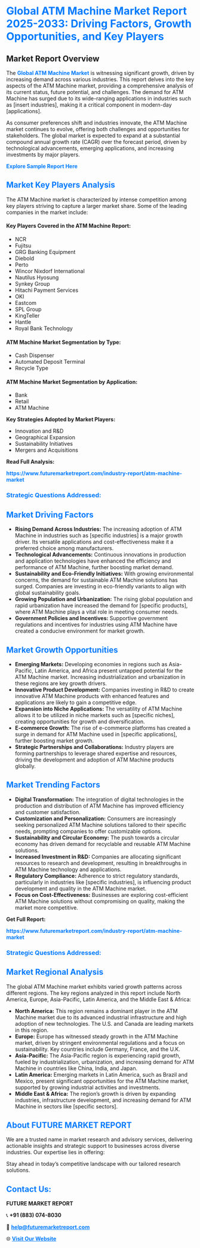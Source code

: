<h1 style="color: #007BFF;">Global ATM Machine Market Report 2025-2033: Driving Factors, Growth Opportunities, and Key Players</h1>

<section id="overview">
<h2>Market Report Overview</h2>
<p>The <a href="https://www.futuremarketreport.com/industry-report/atm-machine-market" style="color: #007BFF; text-decoration: none;"><strong>Global ATM Machine Market</strong></a> is witnessing significant growth, driven by increasing demand across various industries. This report delves into the key aspects of the ATM Machine market, providing a comprehensive analysis of its current status, future potential, and challenges. The demand for ATM Machine has surged due to its wide-ranging applications in industries such as [insert industries], making it a critical component in modern-day [applications].</p>
<p>As consumer preferences shift and industries innovate, the ATM Machine market continues to evolve, offering both challenges and opportunities for stakeholders. The global market is expected to expand at a substantial compound annual growth rate (CAGR) over the forecast period, driven by technological advancements, emerging applications, and increasing investments by major players.</p>
</section>

<section id="overview">
<p><a href="https://www.futuremarketreport.com/request-sample/reportId=128623" style="color: #007BFF; text-decoration: none;"><strong>Explore Sample Report Here</strong></a></p>
</section>

<section id="key-players">
<h2 style="color: #007BFF;">Market Key Players Analysis</h2>
<p>The ATM Machine market is characterized by intense competition among key players striving to capture a larger market share. Some of the leading companies in the market include:</p>
<h4>Key Players Covered in the ATM Machine Report:</h4>
<ul><li>NCR</li><li>Fujitsu</li><li>GRG Banking Equipment</li><li>Diebold</li><li>Perto</li><li>Wincor Nixdorf International</li><li>Nautilus Hyosung</li><li>Synkey Group</li><li>Hitachi Payment Services</li><li>OKI</li><li>Eastcom</li><li>SPL Group</li><li>KingTeller</li><li>Hantle</li><li>Royal Bank Technology</li></ul>
<h4>ATM Machine Market Segmentation by Type:</h4>
<ul><li>Cash Dispenser</li><li>Automated Deposit Terminal</li><li>Recycle Type</li></ul>

<h4>ATM Machine Market Segmentation by Application:</h4>
<ul><li>Bank</li><li>Retail</li><li>ATM Machine</li></ul>
<p><strong>Key Strategies Adopted by Market Players:</strong></p>
<ul>
<li>Innovation and R&D</li>
<li>Geographical Expansion</li>
<li>Sustainability Initiatives</li>
<li>Mergers and Acquisitions</li>
</ul>
</section>

<section>
<p><strong>Read Full Analysis: </strong></p><a href="https://www.futuremarketreport.com/industry-report/atm-machine-market" style="color: #007BFF; text-decoration: none;"><strong>https://www.futuremarketreport.com/industry-report/atm-machine-market</strong></a>
<h3 style="color: #007BFF;">Strategic Questions Addressed:</h3>
</section>

<section id="driving-factors">
<h2 style="color: #007BFF;">Market Driving Factors</h2>
<ul>
<li><strong>Rising Demand Across Industries:</strong> The increasing adoption of ATM Machine in industries such as [specific industries] is a major growth driver. Its versatile applications and cost-effectiveness make it a preferred choice among manufacturers.</li>
<li><strong>Technological Advancements:</strong> Continuous innovations in production and application technologies have enhanced the efficiency and performance of ATM Machine, further boosting market demand.</li>
<li><strong>Sustainability and Eco-Friendly Initiatives:</strong> With growing environmental concerns, the demand for sustainable ATM Machine solutions has surged. Companies are investing in eco-friendly variants to align with global sustainability goals.</li>
<li><strong>Growing Population and Urbanization:</strong> The rising global population and rapid urbanization have increased the demand for [specific products], where ATM Machine plays a vital role in meeting consumer needs.</li>
<li><strong>Government Policies and Incentives:</strong> Supportive government regulations and incentives for industries using ATM Machine have created a conducive environment for market growth.</li>
</ul>
</section>

<section id="growth-opportunities">
<h2 style="color: #007BFF;">Market Growth Opportunities</h2>
<ul>
<li><strong>Emerging Markets:</strong> Developing economies in regions such as Asia-Pacific, Latin America, and Africa present untapped potential for the ATM Machine market. Increasing industrialization and urbanization in these regions are key growth drivers.</li>
<li><strong>Innovative Product Development:</strong> Companies investing in R&D to create innovative ATM Machine products with enhanced features and applications are likely to gain a competitive edge.</li>
<li><strong>Expansion into Niche Applications:</strong> The versatility of ATM Machine allows it to be utilized in niche markets such as [specific niches], creating opportunities for growth and diversification.</li>
<li><strong>E-commerce Growth:</strong> The rise of e-commerce platforms has created a surge in demand for ATM Machine used in [specific applications], further boosting market growth.</li>
<li><strong>Strategic Partnerships and Collaborations:</strong> Industry players are forming partnerships to leverage shared expertise and resources, driving the development and adoption of ATM Machine products globally.</li>
</ul>
</section>

<section id="trending-factors">
<h2 style="color: #007BFF;">Market Trending Factors</h2>
<ul>
<li><strong>Digital Transformation:</strong> The integration of digital technologies in the production and distribution of ATM Machine has improved efficiency and customer satisfaction.</li>
<li><strong>Customization and Personalization:</strong> Consumers are increasingly seeking personalized ATM Machine solutions tailored to their specific needs, prompting companies to offer customizable options.</li>
<li><strong>Sustainability and Circular Economy:</strong> The push towards a circular economy has driven demand for recyclable and reusable ATM Machine solutions.</li>
<li><strong>Increased Investment in R&D:</strong> Companies are allocating significant resources to research and development, resulting in breakthroughs in ATM Machine technology and applications.</li>
<li><strong>Regulatory Compliance:</strong> Adherence to strict regulatory standards, particularly in industries like [specific industries], is influencing product development and quality in the ATM Machine market.</li>
<li><strong>Focus on Cost-Effectiveness:</strong> Businesses are exploring cost-efficient ATM Machine solutions without compromising on quality, making the market more competitive.</li>
</ul>
</section>

<section>
<p><strong>Get Full Report: </strong></p><a href="https://www.futuremarketreport.com/industry-report/atm-machine-market" style="color: #007BFF; text-decoration: none;"><strong>https://www.futuremarketreport.com/industry-report/atm-machine-market</strong></a>
<h3 style="color: #007BFF;">Strategic Questions Addressed:</h3>
</section>


<section id="regional-analysis">
<h2 style="color: #007BFF;">Market Regional Analysis</h2>
<p>The global ATM Machine market exhibits varied growth patterns across different regions. The key regions analyzed in this report include North America, Europe, Asia-Pacific, Latin America, and the Middle East & Africa:</p>
<ul>
<li><strong>North America:</strong> This region remains a dominant player in the ATM Machine market due to its advanced industrial infrastructure and high adoption of new technologies. The U.S. and Canada are leading markets in this region.</li>
<li><strong>Europe:</strong> Europe has witnessed steady growth in the ATM Machine market, driven by stringent environmental regulations and a focus on sustainability. Key countries include Germany, France, and the U.K.</li>
<li><strong>Asia-Pacific:</strong> The Asia-Pacific region is experiencing rapid growth, fueled by industrialization, urbanization, and increasing demand for ATM Machine in countries like China, India, and Japan.</li>
<li><strong>Latin America:</strong> Emerging markets in Latin America, such as Brazil and Mexico, present significant opportunities for the ATM Machine market, supported by growing industrial activities and investments.</li>
<li><strong>Middle East & Africa:</strong> The region’s growth is driven by expanding industries, infrastructure development, and increasing demand for ATM Machine in sectors like [specific sectors].</li>
</ul>
</section>

<footer>
<h2 style="color: #007BFF;">About FUTURE MARKET REPORT</h2>
<p>We are a trusted name in market research and advisory services, delivering actionable insights and strategic support to businesses across diverse industries. Our expertise lies in offering:</p>

<p>Stay ahead in today’s competitive landscape with our tailored research solutions.</p>

<h2 style="color: #007BFF;">Contact Us:</h2>
<p><strong>FUTURE MARKET REPORT</strong></p>
<p>📞 <strong>+91 (883) 074-8030</strong></p>
<p>📧 <strong><a href="mailto:help@futuremarketreport.com" style="color: #007BFF;">help@futuremarketreport.com</a></strong></p>
<p>🌐 <strong><a href="https://www.futuremarketreport.com/" style="color: #007BFF;">Visit Our Website</a></strong></p>
</footer>